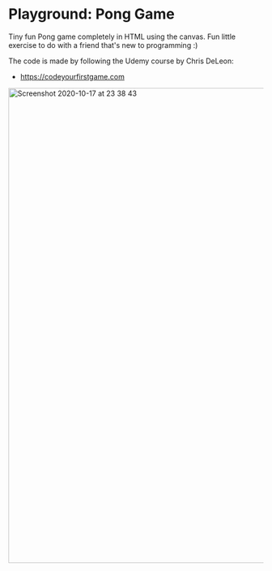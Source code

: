 # Playground: Pong Game

Tiny fun Pong game completely in HTML using the canvas. Fun little exercise to do with a friend that's new to programming :)

The code is made by following the Udemy course by Chris DeLeon:

- https://codeyourfirstgame.com

<img width="937" alt="Screenshot 2020-10-17 at 23 38 43" src="https://user-images.githubusercontent.com/1189998/96354069-870ec200-10d2-11eb-87cb-5f1dd8ccafb8.png">

